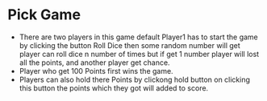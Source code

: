 # Pick Game

- There are two players in this game default Player1 has to start the game by clicking the button Roll Dice then some random number will get player can roll dice n number
  of times but if get 1 number player  will lost all the points, and another player get chance.
- Player who get 100 Points first wins the game.
- Players can also hold there Points by clickong hold button on clicking this button the points which they got will added to score.

